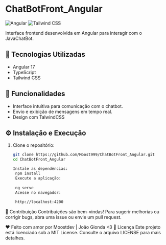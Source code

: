 # ChatBotFront_Angular

![Angular](https://img.shields.io/badge/Angular-DD0031?style=for-the-badge&logo=angular&logoColor=white)
![Tailwind CSS](https://img.shields.io/badge/Tailwind_CSS-06B6D4?style=for-the-badge&logo=tailwindcss&logoColor=white)

Interface frontend desenvolvida em Angular para interagir com o JavaChatBot.

## 🚀 Tecnologias Utilizadas

- Angular 17
- TypeScript
- Tailwind CSS

## 📌 Funcionalidades

- Interface intuitiva para comunicação com o chatbot.
- Envio e exibição de mensagens em tempo real.
- Design com TalwindCSS

## ⚙️ Instalação e Execução

1. Clone o repositório:
   ```sh
   git clone https://github.com/Moost999/ChatBotFront_Angular.git
   cd ChatBotFront_Angular
   
   Instale as dependências:
    npm install
    Execute a aplicação:
    
    ng serve
    Acesse no navegador:
    
    http://localhost:4200
🤝 Contribuição
Contribuições são bem-vindas! Para sugerir melhorias ou corrigir bugs, abra uma issue ou envie um pull request.

❤️ Feito com amor por Moostdev | João Gionda <3
📜 Licença
Este projeto está licenciado sob a MIT License. Consulte o arquivo LICENSE para mais detalhes.
